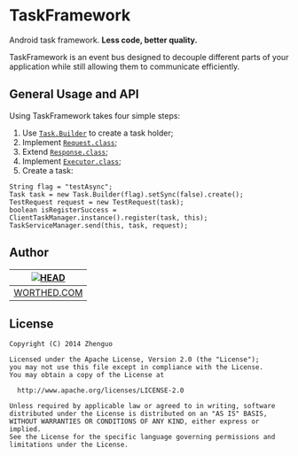 TaskFramework
=============

Android task framework. **Less code, better quality.** 

TaskFramework is an event bus designed to decouple different parts of your application
while still allowing them to communicate efficiently.


General Usage and API
---------------------

Using TaskFramework takes four simple steps:<br/>

1. Use [<code>Task.Builder</code>][1] to create a task holder;<br/>
2. Implement [<code>Request.class</code>][2];<br/>
3. Extend [<code>Response.class</code>][3];<br/>
4. Implement [<code>Executor.class</code>][4];<br/>
5. Create a task:<br/>
```
String flag = "testAsync";
Task task = new Task.Builder(flag).setSync(false).create();
TestRequest request = new TestRequest(task);
boolean isRegisterSuccess = ClientTaskManager.instance().register(task, this);
TaskServiceManager.send(this, task, request);
```

Author
------
| [![HEAD](https://avatars2.githubusercontent.com/u/3887795?v=2&s=120)](http://worthed.com "Visit worthed.com") |
|---|
| [WORTHED.COM][5] |


License
-------

    Copyright (C) 2014 Zhenguo

    Licensed under the Apache License, Version 2.0 (the "License");
    you may not use this file except in compliance with the License.
    You may obtain a copy of the License at

      http://www.apache.org/licenses/LICENSE-2.0

    Unless required by applicable law or agreed to in writing, software
    distributed under the License is distributed on an "AS IS" BASIS,
    WITHOUT WARRANTIES OR CONDITIONS OF ANY KIND, either express or implied.
    See the License for the specific language governing permissions and
    limitations under the License.
 
[1]: https://github.com/jingle1267/TaskFramework/blob/master/framework/src/main/java/com/worthed/framework/Task.java
[2]: https://github.com/jingle1267/TaskFramework/blob/master/framework/src/main/java/com/worthed/framework/Request.java
[3]: https://github.com/jingle1267/TaskFramework/blob/master/framework/src/main/java/com/worthed/framework/Response.java
[4]: https://github.com/jingle1267/TaskFramework/blob/master/framework/src/main/java/com/worthed/framework/Executor.java
[5]: http://worthed.com
